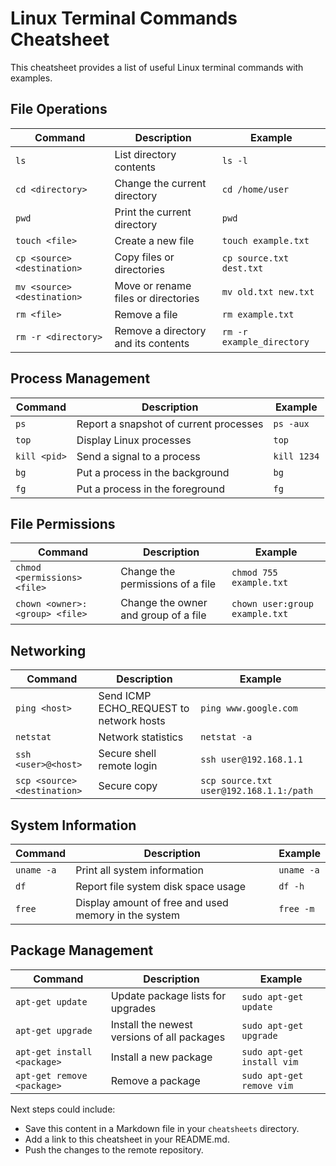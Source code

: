 # Linux Terminal Commands Cheatsheet

This cheatsheet provides a list of useful Linux terminal commands with examples.

## File Operations

| Command | Description | Example |
|---------|-------------|---------|
| `ls` | List directory contents | `ls -l` |
| `cd <directory>` | Change the current directory | `cd /home/user` |
| `pwd` | Print the current directory | `pwd` |
| `touch <file>` | Create a new file | `touch example.txt` |
| `cp <source> <destination>` | Copy files or directories | `cp source.txt dest.txt` |
| `mv <source> <destination>` | Move or rename files or directories | `mv old.txt new.txt` |
| `rm <file>` | Remove a file | `rm example.txt` |
| `rm -r <directory>` | Remove a directory and its contents | `rm -r example_directory` |

## Process Management

| Command | Description | Example |
|---------|-------------|---------|
| `ps` | Report a snapshot of current processes | `ps -aux` |
| `top` | Display Linux processes | `top` |
| `kill <pid>` | Send a signal to a process | `kill 1234` |
| `bg` | Put a process in the background | `bg` |
| `fg` | Put a process in the foreground | `fg` |

## File Permissions

| Command | Description | Example |
|---------|-------------|---------|
| `chmod <permissions> <file>` | Change the permissions of a file | `chmod 755 example.txt` |
| `chown <owner>:<group> <file>` | Change the owner and group of a file | `chown user:group example.txt` |

## Networking

| Command | Description | Example |
|---------|-------------|---------|
| `ping <host>` | Send ICMP ECHO_REQUEST to network hosts | `ping www.google.com` |
| `netstat` | Network statistics | `netstat -a` |
| `ssh <user>@<host>` | Secure shell remote login | `ssh user@192.168.1.1` |
| `scp <source> <destination>` | Secure copy | `scp source.txt user@192.168.1.1:/path` |

## System Information

| Command | Description | Example |
|---------|-------------|---------|
| `uname -a` | Print all system information | `uname -a` |
| `df` | Report file system disk space usage | `df -h` |
| `free` | Display amount of free and used memory in the system | `free -m` |

## Package Management

| Command | Description | Example |
|---------|-------------|---------|
| `apt-get update` | Update package lists for upgrades | `sudo apt-get update` |
| `apt-get upgrade` | Install the newest versions of all packages | `sudo apt-get upgrade` |
| `apt-get install <package>` | Install a new package | `sudo apt-get install vim` |
| `apt-get remove <package>` | Remove a package | `sudo apt-get remove vim` |

Next steps could include:
- Save this content in a Markdown file in your `cheatsheets` directory.
- Add a link to this cheatsheet in your README.md.
- Push the changes to the remote repository.